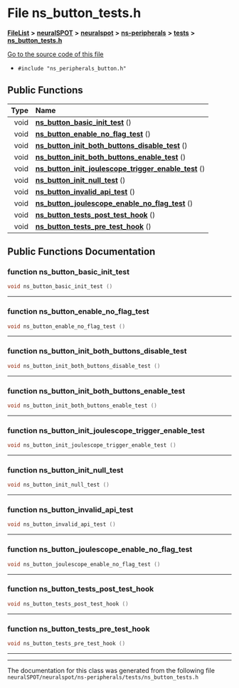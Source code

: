 

# File ns\_button\_tests.h



[**FileList**](files.md) **>** [**neuralSPOT**](dir_75594cce7c7773aa3cb253214bf56510.md) **>** [**neuralspot**](dir_b737d82f35ec218ac5a7ef4105db9c0e.md) **>** [**ns-peripherals**](dir_62cbd78784261bb0d09981988628a167.md) **>** [**tests**](dir_212d9119d40fadcef4edfdca97975f2d.md) **>** [**ns\_button\_tests.h**](ns__button__tests_8h.md)

[Go to the source code of this file](ns__button__tests_8h_source.md)



* `#include "ns_peripherals_button.h"`





































## Public Functions

| Type | Name |
| ---: | :--- |
|  void | [**ns\_button\_basic\_init\_test**](#function-ns_button_basic_init_test) () <br> |
|  void | [**ns\_button\_enable\_no\_flag\_test**](#function-ns_button_enable_no_flag_test) () <br> |
|  void | [**ns\_button\_init\_both\_buttons\_disable\_test**](#function-ns_button_init_both_buttons_disable_test) () <br> |
|  void | [**ns\_button\_init\_both\_buttons\_enable\_test**](#function-ns_button_init_both_buttons_enable_test) () <br> |
|  void | [**ns\_button\_init\_joulescope\_trigger\_enable\_test**](#function-ns_button_init_joulescope_trigger_enable_test) () <br> |
|  void | [**ns\_button\_init\_null\_test**](#function-ns_button_init_null_test) () <br> |
|  void | [**ns\_button\_invalid\_api\_test**](#function-ns_button_invalid_api_test) () <br> |
|  void | [**ns\_button\_joulescope\_enable\_no\_flag\_test**](#function-ns_button_joulescope_enable_no_flag_test) () <br> |
|  void | [**ns\_button\_tests\_post\_test\_hook**](#function-ns_button_tests_post_test_hook) () <br> |
|  void | [**ns\_button\_tests\_pre\_test\_hook**](#function-ns_button_tests_pre_test_hook) () <br> |




























## Public Functions Documentation




### function ns\_button\_basic\_init\_test 

```C++
void ns_button_basic_init_test () 
```




<hr>



### function ns\_button\_enable\_no\_flag\_test 

```C++
void ns_button_enable_no_flag_test () 
```




<hr>



### function ns\_button\_init\_both\_buttons\_disable\_test 

```C++
void ns_button_init_both_buttons_disable_test () 
```




<hr>



### function ns\_button\_init\_both\_buttons\_enable\_test 

```C++
void ns_button_init_both_buttons_enable_test () 
```




<hr>



### function ns\_button\_init\_joulescope\_trigger\_enable\_test 

```C++
void ns_button_init_joulescope_trigger_enable_test () 
```




<hr>



### function ns\_button\_init\_null\_test 

```C++
void ns_button_init_null_test () 
```




<hr>



### function ns\_button\_invalid\_api\_test 

```C++
void ns_button_invalid_api_test () 
```




<hr>



### function ns\_button\_joulescope\_enable\_no\_flag\_test 

```C++
void ns_button_joulescope_enable_no_flag_test () 
```




<hr>



### function ns\_button\_tests\_post\_test\_hook 

```C++
void ns_button_tests_post_test_hook () 
```




<hr>



### function ns\_button\_tests\_pre\_test\_hook 

```C++
void ns_button_tests_pre_test_hook () 
```




<hr>

------------------------------
The documentation for this class was generated from the following file `neuralSPOT/neuralspot/ns-peripherals/tests/ns_button_tests.h`

